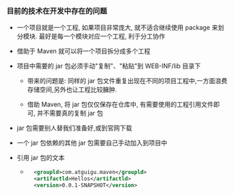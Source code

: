 ### 目前的技术在开发中存在的问题

- 一个项目就是一个工程, 如果项目非常庞大, 就不适合继续使用 package 来划分模块. 最好是每一个模块对应一个工程, 利于分工协作
    
- 借助于 Maven 就可以将一个项目拆分成多个工程
    
- 项目中需要的 jar 包必须手动"复制"、"粘贴"到 WEB-INF/lib 目录下
    - 带来的问题是: 同样的 jar 包文件重复出现在不同的项目工程中,一方面浪费存储空间,另外也让工程比较臃肿.

    - 借助 Maven, 将 jar 包仅仅保存在仓库中, 有需要使用的工程引用文件即可, 并不需要真的复制 jar 包

- jar 包需要别人替我们准备好,或到官网下载

- 一个 jar 包依赖的其他 jar 包需要自己手动加入到项目中

- 引用 jar 包的文本

    - ```xml
        <groupld>com.atguigu.maven</groupld>
        <artifactld>Hellos</artifactld>
        <version>0.0.1-SNAPSHOT</version>
      ```

